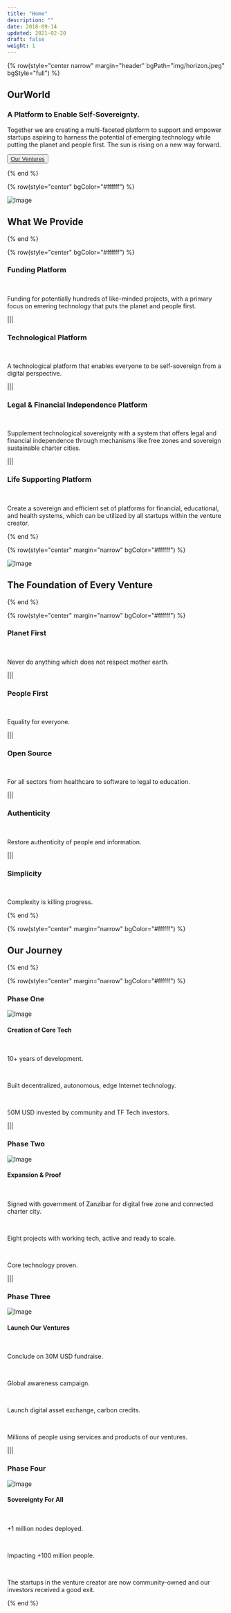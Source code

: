 ```yaml
---
title: "Home"
description: ""
date: 2018-09-14
updated: 2021-02-20
draft: false
weight: 1
---
```


<!-- section 1 -->

{% row(style="center narrow" margin="header" bgPath="img/horizon.jpeg" bgStyle="full") %} 

## OurWorld
 
### A Platform to Enable Self-Sovereignty.

Together we are creating a multi-faceted platform to support and empower startups aspiring to harness the potential of emerging technology while putting the planet and people first. The sun is rising on a new way forward.

<button>[Our Ventures](/ventures)</button>

{% end %}

<!-- section 2  -->

{% row(style="center" bgColor="#ffffff") %}

![Image](./img/platforms_wide.png)

## What We Provide

{% end %}

<!-- section 2  -->

{% row(style="center" bgColor="#ffffff") %}

### Funding Platform

<br/>

Funding for potentially hundreds of like-minded projects, with a primary focus on emering technology that puts the planet and people first.

|||

### Technological Platform

<br/>

A technological platform that enables everyone to be self-sovereign from a digital perspective.

|||

### Legal & Financial Independence Platform

<br/>

Supplement technological sovereignty with a system that offers legal and financial independence through mechanisms like free zones and sovereign sustainable charter cities.

|||

### Life Supporting Platform

<br/>

Create a sovereign and efficient set of platforms for financial, educational, and health systems, which can be utilized by all startups within the venture creator.

{% end %}

{% row(style="center" margin="narrow" bgColor="#ffffff") %}

![Image](./img/values.png)

## The Foundation of Every Venture

{% end %}

<!-- section 4  -->

{% row(style="center" margin="narrow" bgColor="#ffffff") %}

### Planet First

<br/>

Never do anything which does not respect mother earth.

|||

### People First

<br/>

Equality for everyone.

|||

### Open Source

<br/>

For all sectors from healthcare to software to legal to education.

|||

### Authenticity

<br/>

Restore authenticity of people and information.

|||

### Simplicity

<br/>

Complexity is killing progress.

{% end %}

{% row(style="center" margin="narrow" bgColor="#ffffff") %}

## Our Journey

{% end %}

<!-- section 3  -->

{% row(style="center" margin="narrow" bgColor="#ffffff") %}

### Phase One

![Image](./img/past.png)

#### Creation of Core Tech

<br/>

10+ years of development.

<br/>

Built decentralized, autonomous, edge Internet technology.

<br/>

50M USD invested by community and TF Tech investors.

|||

### Phase Two

![Image](./img/past.png)

#### Expansion & Proof

<br/>

Signed with government of Zanzibar for digital free zone and connected charter city.

<br/>

Eight projects with working tech, active and ready to scale.

<br/>

Core technology proven.

|||

### Phase Three

![Image](./img/current.png)

#### Launch Our Ventures

<br/>

Conclude on 30M USD fundraise.

<br/>

Global awareness campaign.

<br/>

Launch digital asset exchange, carbon credits.

<br/>

Millions of people using services and products of our ventures.

|||

### Phase Four

![Image](./img/future.png)

#### Sovereignty For All

<br/>

+1 million nodes deployed.

<br/>

Impacting +100 million people.

<br/>

The startups in the venture creator are now community-owned and our investors received a good exit.

{% end %}